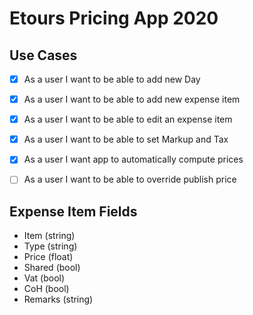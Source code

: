# Etours Pricing App 2020

## Use Cases
- [x] As a user I want to be able to add new Day
- [x] As a user I want to be able to add new expense item
- [x] As a user I want to be able to edit an expense item
- [x] As a user I want to be able to set Markup and Tax
- [x] As a user I want app to automatically compute prices
- [ ] As a user I want to be able to override publish price


## Expense Item Fields
* Item (string)
* Type (string)
* Price (float)
* Shared (bool)
* Vat (bool)
* CoH (bool)
* Remarks (string)
